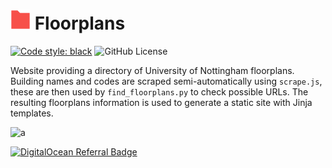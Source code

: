 # ![Directory Logo](https://github.com/ntaulbut/floorplans/blob/main/site/src/icons/favicon-32x32.png?raw=true) Floorplans
[![Code style: black](https://img.shields.io/badge/code%20style-black-000000.svg)](https://github.com/psf/black)
![GitHub License](https://img.shields.io/github/license/ntaulbut/floorplans)

Website providing a directory of University of Nottingham floorplans.
Building names and codes are scraped semi-automatically using `scrape.js`, these are then used by `find_floorplans.py` to check possible URLs.
The resulting floorplans information is used to generate a static site with Jinja templates.

![a](https://public.ntaulbut.dev/floorplans-site-screenshot.png)

[![DigitalOcean Referral Badge](https://web-platforms.sfo2.cdn.digitaloceanspaces.com/WWW/Badge%201.svg)](https://www.digitalocean.com/?refcode=ffbee9c97029&utm_campaign=Referral_Invite&utm_medium=Referral_Program&utm_source=badge)
